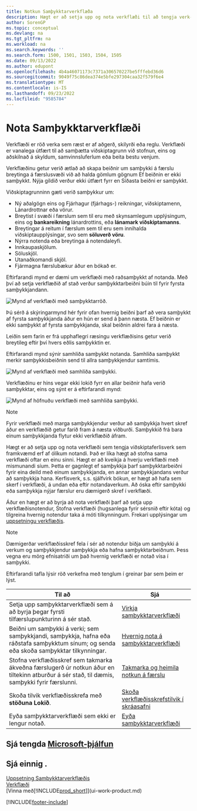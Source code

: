```yaml
---
title: Notkun Samþykktarverkflæða
description: Hægt er að setja upp og nota verkflæði til að tengja verk-ferla eins og sjálfvirka bókun eða biðja um og veita samþykki fyrir nýjum færslum.
author: SorenGP
ms.topic: conceptual
ms.devlang: na
ms.tgt_pltfrm: na
ms.workload: na
ms.search.keywords: ''
ms.search.form: 1500, 1501, 1503, 1504, 1505
ms.date: 09/13/2022
ms.author: edupont
ms.openlocfilehash: 4b4a46071173c7371a306570227be5fffebd36d6
ms.sourcegitcommit: 9049f75c86dea374e5bfe297304caa32f579f6e4
ms.translationtype: MT
ms.contentlocale: is-IS
ms.lasthandoff: 09/23/2022
ms.locfileid: "9585784"
---
```

# <a name="use-approval-workflows"></a>Nota Samþykktarverkflæði

Verkflæði er röð verka sem ræst er af aðgerð, skilyrði eða reglu. Verkflæði er vanalega útfært til að samþætta viðskiptagrunn við stofnun, eins og aðskilnað á skyldum, samvinnsluferlum eða beita bestu venjum.

Verkflæðinu getur verið ætlað að skapa beiðnir um samþykki á færslu breytinga á færslusvæði við að halda gömlum gögnum Ef beiðnin er ekki samþykkt. Nýja gildið verður ekki útfært fyrr en Síðasta beiðni er samþykkt.

Viðskiptagrunninn gæti verið samþykkur um:

- Ný aðalgögn eins og Fjárhagur (fjárhags-) reikningar, viðskiptamenn, Lánardrottnar eða vörur.
- Breytist í svæði í færslum sem til eru með skynsamlegum upplýsingum, eins og **bankareikning** lánardrottins, eða **lánamark viðskiptamanns**.
- Breytingar á reitum í færslum sem til eru sem innihalda viðskiptaupplýsingar, svo sem **söluverð vöru**.
- Nýrra notenda eða breytinga á notendaleyfi.
- Innkaupaskjölum.
- Söluskjöl.
- Utanaðkomandi skjöl.
- Fjármagna færslubækur áður en bókað er.

Eftirfarandi mynd er dæmi um verkflæði með raðsamþykkt af notanda. Með því að setja verkflæðið af stað verður samþykktarbeiðni búin til fyrir fyrsta samþykkjandann.  

![Mynd af verkflæði með samþykktarröð.](media/Workflows/approval-flow.png)

Þú sérð á skýringarmynd hér fyrir ofan hvernig beiðni þarf að vera samþykkt af fyrsta samþykkjanda áður en hún er send á þann næsta. Ef beiðnin er ekki samþykkt af fyrsta samþykkjanda, skal beiðnin aldrei fara á næsta.

Leiðin sem farin er frá upphaflegri ræsingu verkflæðisins getur verið breytileg eftir því hvers eðlis samþykktin er.  

Eftirfarandi mynd sýnir samhliða samþykkt notanda. Samhliða samþykkt merkir samþykkisbeiðnin send til allra samþykkjendur samtímis.  

![Mynd af verkflæði með samhliða samþykki.](media/Workflows/approval-flow-2.png)

Verkflæðinu er hins vegar ekki lokið fyrr en allar beiðnir hafa verið samþykktar, eins og sýnt er á eftirfarandi mynd:  

![Mynd af höfnuðu verkflæði með samhliða samþykki.](media/Workflows/approval-flow-3.png)

> [!NOTE]  
> Fyrir verkflæði með marga samþykkjendur verður að samþykkja hvert skref áður en verkflæðið getur farið fram á næsta viðburði. Samþykkið frá bara einum samþykkjanda flytur ekki verkflæðið áfram.

Hægt er að setja upp og nota verkflæði sem tengja viðskiptaferlisverk sem framkvæmd erf af ólíkum notandi. Það er líka hægt að stofna sama verkflæði oftar en einu sinni. Hægt er að kveikja á hverju verkflæði með mismunandi síum. Þetta er gagnlegt ef samþykkja þarf samþykktarbeiðni fyrir eina deild með einum samþykkjanda, en annar samþykkjandans verður að samþykkja hana. Kerfisverk, s.s. sjálfvirk bókun, er hægt að hafa sem skerf í verkflæði, á undan eða eftir notandaverkum. Að óska eftir samþykki eða samþykkja nýjar færslur eru dæmigerð skref í verkflæði.  

Áður en hægt er að byrja að nota verkflæði þarf að setja upp verkflæðisnotendur, Stofna verkflæði (hugsanlega fyrir sérsnið eftir kóta) og tilgreina hvernig notendur taka á móti tilkynningum. Frekari upplýsingar um [uppsetningu verkflæðis](across-set-up-workflows.md).

> [!NOTE]  
> Dæmigerðar verkflæðisskref fela í sér að notendur biðja um samþykki á verkum og samþykkjendur samþykkja eða hafna samþykktarbeiðnum. Þess vegna eru mörg efnisatriði um það hvernig verkflæði er notað vísa í samþykki.  

 Eftirfarandi tafla lýsir röð verkefna með tenglum í greinar þar sem þeim er lýst.  

| **Til að** | **Sjá** |
|--|--|
| Setja upp samþykktarverkflæði sem á að byrja þegar fyrsti tilfærslupunkturinn á sér stað. | [Virkja samþykktarverkflæði](across-how-to-enable-workflows.md) |
| Beiðni um samþykki á verki; sem samþykkjandi, samþykkja, hafna eða ráðstafa samþykktum sínum; og senda eða skoða samþykktar tilkynningar. | [Hvernig nota á samþykktarverkflæði](across-how-use-approval-workflows.md) |
| Stofna verkflæðisskref sem takmarka ákveðna færslugerð úr notkun áður en tiltekinn atburður á sér stað, til dæmis, samþykki fyrir færslunni. | [Takmarka og heimila notkun á færslu](across-how-to-restrict-and-allow-usage-of-a-record.md) |
| Skoða tilvik verkflæðisskrefa með **stöðuna Lokið**. | [Skoða verkflæðisskrefstilvik í skráasafni](across-how-to-view-archived-workflow-step-instances.md) |
| Eyða samþykktarverkflæði sem ekki er lengur notað. | [Eyða samþykktarverkflæði](across-how-to-delete-workflows.md) |

## <a name="see-related-microsoft-training"></a>Sjá tengda [Microsoft-þjálfun](/training/modules/create-workflows/)

## <a name="see-also"></a>Sjá einnig .

[Uppsetning Samþykktarverkflæðis](across-set-up-workflows.md)  
[Verkflæði](across-workflow.md)  
[Vinna með[!INCLUDE[prod_short](includes/prod_short.md)]](ui-work-product.md)  

[!INCLUDE[footer-include](includes/footer-banner.md)]
